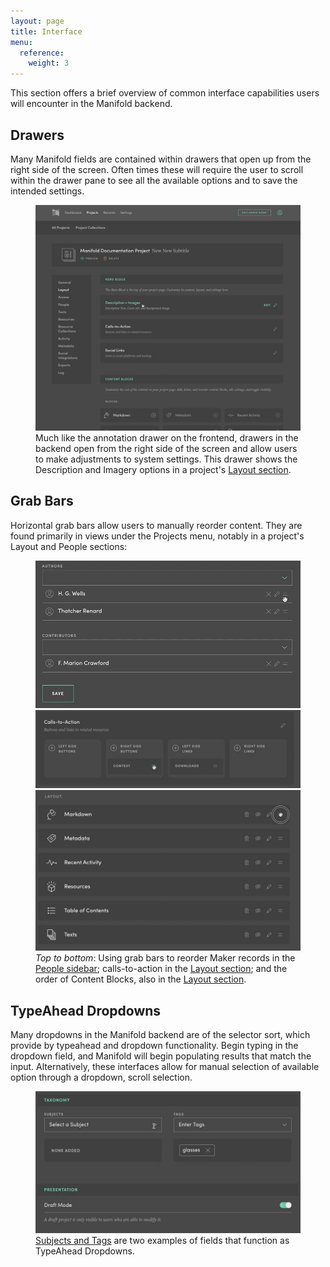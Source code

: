 ```yaml
---
layout: page
title: Interface
menu:
  reference:
    weight: 3
---
```


This section offers a brief overview of common interface capabilities users will encounter in the Manifold backend.

## Drawers

Many Manifold fields are contained within drawers that open up from the right side of the screen. Often times these will require the user to scroll within the drawer pane to see all the available options and to save the intended settings.

<figure>
<img src="/docs/assets/reference/drawer.gif" alt="Drawer Interface" />
<figcaption>Much like the annotation drawer on the frontend, drawers in the backend open from the right side of the screen and allow users to make adjustments to system settings. This drawer shows the Description and Imagery options in a project's <a href="/docs/projects/customizing/layout.html">Layout section</a>.</figcaption>
</figure>

##  Grab Bars

Horizontal grab bars allow users to manually reorder content. They are found primarily in views under the Projects menu, notably in a project's Layout and People sections:

<figure>
<img src="/docs/assets/reference/reorder.gif" alt="Reorder people records" />
<img src="/docs/assets/reference/cta.gif" alt="Reorder calls-to-action" />
<img src="/docs/assets/reference/layout.gif" alt="Reorder layout" />
<figcaption><em>Top to bottom</em>: Using grab bars to reorder Maker records in the <a href="/docs/projects/customizing/people.html">People sidebar</a>; calls-to-action in the <a href="/docs/projects/customizing/layout.html">Layout section</a>; and the order of Content Blocks, also in the <a href="/docs/projects/customizing/layout.html">Layout section</a>.</figcaption>
</figure>

## TypeAhead Dropdowns

Many dropdowns in the Manifold backend are of the selector sort, which provide by typeahead and dropdown functionality. Begin typing in the dropdown field, and Manifold will begin populating results that match the input. Alternatively, these interfaces allow for manual selection of available option through a dropdown, scroll selection.

<figure>
<img src="/docs/assets/reference/typeahead.gif" alt="TypeAhead Dropdown" />
<figcaption><a href="/docs/projects/customizing/general.html">Subjects and Tags</a> are two examples of fields that function as TypeAhead Dropdowns.</figcaption>
</figure>
